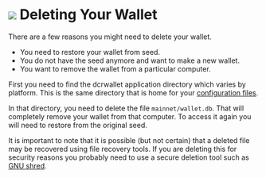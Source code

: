 # <img class="dcr-icon" src="/img/dcr-icons/DeleteWallet.svg" /> Deleting Your Wallet 

There are a few reasons you might need to delete your wallet.

* You need to restore your wallet from seed.
* You do not have the seed anymore and want to make a new wallet.
* You want to remove the wallet from a particular computer.

First you need to find the dcrwallet application directory which varies by platform.
This is the same directory that is home for your [configuration files](../getting-started/startup-basics.md#configuration-file-locations).

In that directory, you need to delete the file `mainnet/wallet.db`.
That will completely remove your wallet from that computer.  To access
it again you will need to restore from the original seed.

It is important to note that it is possible (but not certain) that a
deleted file may be recovered using file recovery tools.  If you are
deleting this for security reasons you probably need to use a secure
deletion tool such as
[GNU shred](https://www.gnu.org/software/coreutils/manual/html_node/shred-invocation.html).


